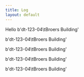 ```yaml
---
title: Log
layout: default
---
```


Hello
b'dt-123-04\tBroers Building' 

b'dt-123-04\tBroers Building' 

b'dt-123-04\tBroers Building' 

b'dt-123-04\tBroers Building' 

b'dt-123-04\tBroers Building' 

